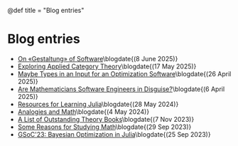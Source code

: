 @def title = "Blog entries"

# Blog entries

- [On «Gestaltung» of Software](/posts/OnGestaltungOfSoftware/)\blogdate{(8 June 2025)}
- [Exploring Applied Category Theory](/posts/ExploringAppliedCategoryTheory/)\blogdate{(17 May 2025)}
- [Maybe Types in an Input for an Optimization Software](/posts/MaybeTypesInAnInputForAnOptimizationSoftware/)\blogdate{(26 April 2025)}
- [Are Mathematicians Software Engineers in Disguise?](/posts/AreMathematiciansSoftwareEngineers/)\blogdate{(6 April 2025)}
- [Resources for Learning Julia](/posts/ResourcesForLearningJulia/)\blogdate{(28 May 2024)}
- [Analogies and Math](/posts/AnalogiesAndMath/)\blogdate{(4 May 2024)}
- [A List of Outstanding Theory Books](/posts/AListOfOutstandingTheoryBooks/)\blogdate{(7 Nov 2023)}
- [Some Reasons for Studying Math](/posts/SomeReasonsForStudyingMath/)\blogdate{(29 Sep 2023)}
- [GSoC'23: Bayesian Optimization in Julia](/posts/BayesianOptimizationGSoC23/)\blogdate{(25 Sep 2023)}